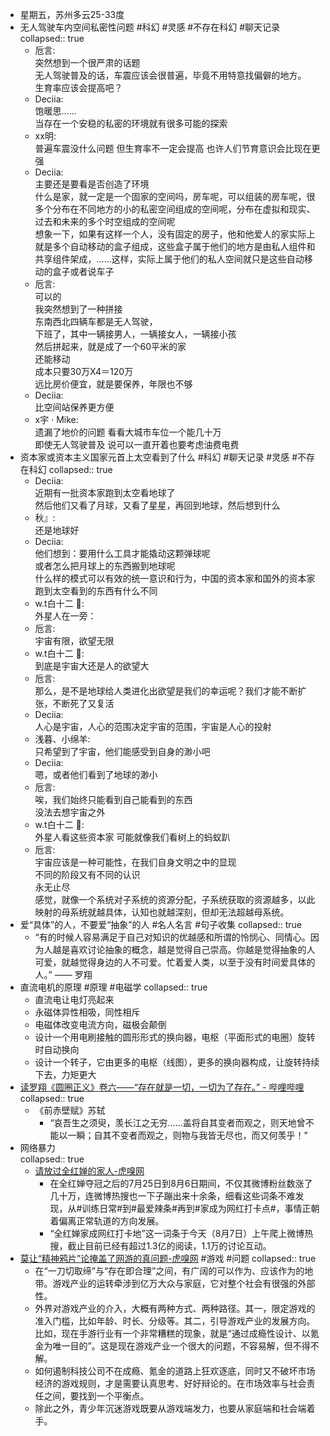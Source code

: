 - 星期五，苏州多云25-33度
- 无人驾驶车内空间私密性问题  #科幻 #灵感 #不存在科幻 #聊天记录
  collapsed:: true
	- 卮言:  
	  突然想到一个很严肃的话题  
	  无人驾驶普及的话，车震应该会很普遍，毕竟不用特意找偏僻的地方。  
	  生育率应该会提高吧？
	- Deciia:  
	  饱暖思……  
	  当存在一个安稳的私密的环境就有很多可能的探索
	- xx明:  
	  普遍车震没什么问题 但生育率不一定会提高 也许人们节育意识会比现在更强
	- Deciia:  
	  主要还是要看是否创造了环境  
	  什么是家，就一定是一个固家的空间吗，房车呢，可以组装的房车呢，很多个分布在不同地方的小的私密空间组成的空间呢，分布在虚拟和现实、过去和未来的多个时空组成的空间呢  
	  想象一下，如果有这样一个人，没有固定的房子，他和他爱人的家实际上就是多个自动移动的盒子组成，这些盒子属于他们的地方是由私人组件和共享组件架成，……这样，实际上属于他们的私人空间就只是这些自动移动的盒子或者说车子
	- 卮言:  
	  可以的  
	  我突然想到了一种拼接  
	  东南西北四辆车都是无人驾驶，  
	  下班了，其中一辆接男人，一辆接女人，一辆接小孩  
	  然后拼起来，就是成了一个60平米的家  
	  还能移动  
	  成本只要30万X4＝120万  
	  远比房价便宜，就是要保养，年限也不够
	- Deciia:  
	  比空间站保养更方便
	- x宇 · Mike:  
	  遗漏了地价的问题 看看大城市车位一个能几十万  
	  即使无人驾驶普及 说可以一直开着也要考虑油费电费
- 资本家或资本主义国家元首上太空看到了什么 #科幻 #聊天记录 #灵感 #不存在科幻
  collapsed:: true
	- Deciia:  
	  近期有一批资本家跑到太空看地球了  
	  然后他们又看了月球，又看了星星，再回到地球，然后想到什么
	- 秋』:  
	  还是地球好
	- Deciia:  
	  他们想到：要用什么工具才能撬动这颗弹球呢  
	  或者怎么把月球上的东西搬到地球呢  
	  什么样的模式可以有效的统一意识和行为，中国的资本家和国外的资本家跑到太空看到的东西有什么不同
	- w.t白十二 🔭:  
	  外星人在一旁：
	- 卮言:  
	  宇宙有限，欲望无限
	- w.t白十二 🔭:  
	  到底是宇宙大还是人的欲望大
	- 卮言:  
	  那么，是不是地球给人类进化出欲望是我们的幸运呢？我们才能不断扩张，不断死了又复活
	- Deciia:  
	  人心是宇宙，人心的范围决定宇宙的范围，宇宙是人心的投射
	- 浅暮、小绵羊:  
	  只希望到了宇宙，他们能感受到自身的渺小吧
	- Deciia:  
	  嗯，或者他们看到了地球的渺小
	- 卮言:  
	  唉，我们始终只能看到自己能看到的东西  
	  没法去想宇宙之外
	- w.t白十二 🔭:  
	  外星人看这些资本家 可能就像我们看树上的蚂蚁趴
	- 卮言:  
	  宇宙应该是一种可能性，在我们自身文明之中的显现  
	  不同的阶段又有不同的认识  
	  永无止尽  
	  感觉，就像一个系统对子系统的资源分配，子系统获取的资源越多，以此映射的母系统就越具体，认知也就越深刻，但却无法超越母系统。
- 爱“具体”的人，不要爱“抽象”的人 #名人名言 #句子收集
  collapsed:: true
	- “有的时候人容易满足于自己对知识的优越感和所谓的怜悯心、同情心。因为人越是喜欢讨论抽象的概念，越是觉得自己崇高。你越是觉得抽象的人可爱，就越觉得身边的人不可爱。忙着爱人类，以至于没有时间爱具体的人。”  —— 罗翔
- 直流电机的原理 #原理 #电磁学
  collapsed:: true
	- 直流电让电灯亮起来
	- 永磁体异性相吸，同性相斥
	- 电磁体改变电流方向，磁极会颠倒
	- 设计一个用电刷接触的圆形形式的换向器，电枢（平面形式的电圈）旋转时自动换向
	- 设计一个转子，它由更多的电枢（线图），更多的换向器构成，让旋转持续下去，力矩更大
- [读罗翔《圆圈正义》卷六——“存在就是一切，一切为了存在。” - 哔哩哔哩](https://www.bilibili.com/read/cv5603191/?ivk_sa=1024320u)  
  collapsed:: true
	- 《前赤壁赋》苏轼
		- “哀吾生之须臾，羡长江之无穷……盖将自其变者而观之，则天地曾不能以一瞬；自其不变者而观之，则物与我皆无尽也，而又何羡乎！”
- 网络暴力  
  collapsed:: true
	- [请放过全红婵的家人-虎嗅网](https://www.huxiu.com/article/446728.html)
		- 在全红婵夺冠之后的7月25日到8月6日期间，不仅其微博粉丝数涨了几十万，连微博热搜也一下子蹦出来十余条，细看这些词条不难发现，从#训练日常#到#最爱辣条#再到#家成为网红打卡点#，事情正朝着偏离正常轨道的方向发展。
		- “全红婵家成网红打卡地”这一词条于今天（8月7日）上午爬上微博热搜，截止目前已经有超过1.3亿的阅读，1.1万的讨论互动。
- [莫让“精神鸦片”论掩盖了网游的真问题-虎嗅网](https://www.huxiu.com/article/446407.html) #游戏 #问题
  collapsed:: true
	- 在“一刀切取缔”与“存在即合理”之间，有广阔的可以作为、应该作为的地带。游戏产业的运转牵涉到亿万大众与家庭，它对整个社会有很强的外部性。
	- 外界对游戏产业的介入，大概有两种方式、两种路径。其一，限定游戏的准入门槛，比如年龄、时长、分级等。其二，引导游戏产业的发展方向。比如，现在手游行业有一个非常糟糕的现象，就是“通过成瘾性设计、以氪金为唯一目的”。这是现在游戏产业一个很大的问题，不容易解，但不得不解。
	- 如何遏制科技公司不在成瘾、氪金的道路上狂欢逐底，同时又不破坏市场经济的游戏规则，才是需要认真思考、好好辩论的。在市场效率与社会责任之间，要找到一个平衡点。
	- 除此之外，青少年沉迷游戏既要从游戏端发力，也要从家庭端和社会端着手。